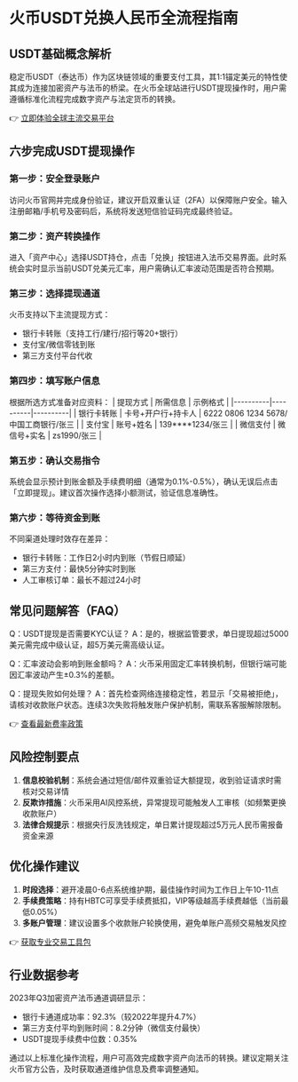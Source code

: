 # 火币USDT兑换人民币全流程指南

## USDT基础概念解析
稳定币USDT（泰达币）作为区块链领域的重要支付工具，其1:1锚定美元的特性使其成为连接加密资产与法币的桥梁。在火币全球站进行USDT提现操作时，用户需遵循标准化流程完成数字资产与法定货币的转换。

👉 [立即体验全球主流交易平台](https://bit.ly/okx_welcome)

## 六步完成USDT提现操作

### 第一步：安全登录账户
访问火币官网并完成身份验证，建议开启双重认证（2FA）以保障账户安全。输入注册邮箱/手机号及密码后，系统将发送短信验证码完成最终验证。

### 第二步：资产转换操作
进入「资产中心」选择USDT持仓，点击「兑换」按钮进入法币交易界面。此时系统会实时显示当前USDT兑美元汇率，用户需确认汇率波动范围是否符合预期。

### 第三步：选择提现通道
火币支持以下主流提现方式：
- 银行卡转账（支持工行/建行/招行等20+银行）
- 支付宝/微信零钱到账
- 第三方支付平台代收

### 第四步：填写账户信息
根据所选方式准备对应资料：
| 提现方式 | 所需信息 | 示例格式 |
|----------|----------|----------|
| 银行卡转账 | 卡号+开户行+持卡人 | 6222 0806 1234 5678/中国工商银行/张三 |
| 支付宝 | 账号+姓名 | 139****1234/张三 |
| 微信支付 | 微信号+实名 | zs1990/张三 |

### 第五步：确认交易指令
系统会显示预计到账金额及手续费明细（通常为0.1%-0.5%），确认无误后点击「立即提现」。建议首次操作选择小额测试，验证信息准确性。

### 第六步：等待资金到账
不同渠道处理时效存在差异：
- 银行卡转账：工作日2小时内到账（节假日顺延）
- 第三方支付：最快5分钟实时到账
- 人工审核订单：最长不超过24小时

## 常见问题解答（FAQ）

Q：USDT提现是否需要KYC认证？
A：是的，根据监管要求，单日提现超过5000美元需完成中级认证，超5万美元需高级认证。

Q：汇率波动会影响到账金额吗？
A：火币采用固定汇率转换机制，但银行端可能因汇率波动产生±0.3%的差额。

Q：提现失败如何处理？
A：首先检查网络连接稳定性，若显示「交易被拒绝」，请核对收款账户状态。连续3次失败将触发账户保护机制，需联系客服解除限制。

👉 [查看最新费率政策](https://bit.ly/okx_welcome)

## 风险控制要点

1. **信息校验机制**：系统会通过短信/邮件双重验证大额提现，收到验证请求时需核对交易详情
2. **反欺诈措施**：火币采用AI风控系统，异常提现可能触发人工审核（如频繁更换收款账户）
3. **法律合规提示**：根据央行反洗钱规定，单日累计提现超过5万元人民币需报备资金来源

## 优化操作建议

1. **时段选择**：避开凌晨0-6点系统维护期，最佳操作时间为工作日上午10-11点
2. **手续费策略**：持有HBTC可享受手续费抵扣，VIP等级越高手续费越低（当前最低0.05%）
3. **多账户管理**：建议设置多个收款账户轮换使用，避免单账户高频交易触发风控

👉 [获取专业交易工具包](https://bit.ly/okx_welcome)

## 行业数据参考
2023年Q3加密资产法币通道调研显示：
- 银行卡通道成功率：92.3%（较2022年提升4.7%）
- 第三方支付平均到账时间：8.2分钟（微信支付最快）
- USDT提现手续费中位数：0.35%

通过以上标准化操作流程，用户可高效完成数字资产向法币的转换。建议定期关注火币官方公告，及时获取通道维护信息及费率调整通知。
